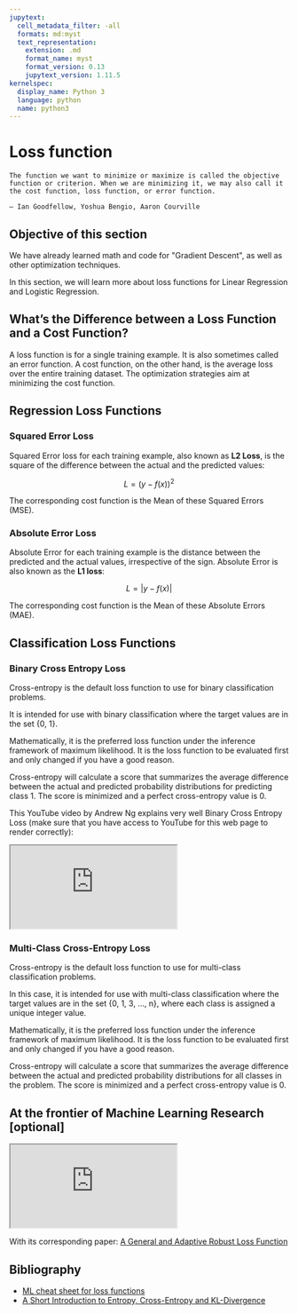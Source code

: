 ```yaml
---
jupytext:
  cell_metadata_filter: -all
  formats: md:myst
  text_representation:
    extension: .md
    format_name: myst
    format_version: 0.13
    jupytext_version: 1.11.5
kernelspec:
  display_name: Python 3
  language: python
  name: python3
---
```



# Loss function

```{epigraph}
The function we want to minimize or maximize is called the objective function or criterion. When we are minimizing it, we may also call it the cost function, loss function, or error function.

— Ian Goodfellow, Yoshua Bengio, Aaron Courville
```

## Objective of this section

We have already learned math and code for "Gradient Descent", as well as other optimization techniques.

In this section, we will learn more about loss functions for Linear Regression and Logistic Regression.

## What’s the Difference between a Loss Function and a Cost Function?

A loss function is for a single training example. It is also sometimes called an error function. A cost function, on the other hand, is the average loss over the entire training dataset. The optimization strategies aim at minimizing the cost function.

## Regression Loss Functions

### Squared Error Loss

Squared Error loss for each training example, 
also known as **L2 Loss**, is the square of the 
difference between the actual and the predicted values:

$$L = (y - f(x))^2$$

The corresponding cost function is the 
Mean of these Squared Errors (MSE).


### Absolute Error Loss

Absolute Error for each training example 
is the distance between the predicted and the actual values, 
irrespective of the sign. Absolute Error is also 
known as the **L1 loss**:

$$L = \lvert y - f(x) \rvert$$

The corresponding cost function is the Mean of these Absolute Errors (MAE).

## Classification Loss Functions

### Binary Cross Entropy Loss

Cross-entropy is the default loss function to use for binary classification problems.

It is intended for use with binary classification where the target values are in the set {0, 1}.

Mathematically, it is the preferred loss function 
under the inference framework of maximum likelihood. 
It is the loss function to be evaluated first and only 
changed if you have a good reason.

Cross-entropy will calculate a score that summarizes 
the average difference between the actual and predicted 
probability distributions for predicting class 1. 
The score is minimized and a perfect cross-entropy value is 0.

This YouTube video by Andrew Ng explains very well Binary Cross Entropy Loss (make sure 
that you have access to YouTube for this web page to render correctly):

<div class="yt-container">
   <iframe src="https://www.youtube.com/embed/SHEPb1JHw5o" allowfullscreen></iframe>
</div>

### Multi-Class Cross-Entropy Loss

Cross-entropy is the default loss function to 
use for multi-class classification problems.

In this case, it is intended for use with 
multi-class classification where the target values 
are in the set {0, 1, 3, …, n}, where each class is 
assigned a unique integer value.

Mathematically, it is the preferred loss 
function under the inference framework of 
maximum likelihood. It is the loss function 
to be evaluated first and only changed if you have a good reason.

Cross-entropy will calculate a score that 
summarizes the average difference between 
the actual and predicted probability distributions 
for all classes in the problem. The score is minimized 
and a perfect cross-entropy value is 0.

## At the frontier of Machine Learning Research [optional]

<div class="yt-container">
   <iframe src="https://www.youtube.com/embed/QBbC3Cjsnjg" allowfullscreen></iframe>
</div>


With its corresponding paper: [A General and Adaptive Robust Loss Function](https://arxiv.org/abs/1701.03077)

## Bibliography

- [ML cheat sheet for loss functions](https://ml-cheatsheet.readthedocs.io/en/latest/loss_functions.html)
- [A Short Introduction to Entropy, Cross-Entropy and KL-Divergence](https://www.youtube.com/watch?v=ErfnhcEV1O8)